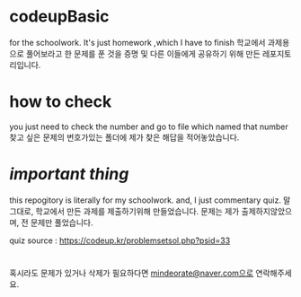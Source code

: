 # codeupBasic
for the schoolwork. It's just homework ,which I have to finish
학교에서 과제용으로 풀어보라고 한 문제를 푼 것을 증명 및 다른 이들에게 공유하기 위해 만든 레포지토리입니다.

# how to check
you just need to check the number and go to file which named that number
찾고 싶은 문제의 번호가있는 폴더에 제가 찾은 해답을 적어놓았습니다.

# *important thing*
this repogitory is literally for my schoolwork.
and, I just commentary quiz.
말그대로, 학교에서 만든 과제를 제출하기위해 만들었습니다.
문제는 제가 출제하지않았으며, 전 문제만 풀었습니다.

quiz source : https://codeup.kr/problemsetsol.php?psid=33

# 
혹시라도 문제가 있거나 삭제가 필요하다면 mindeorate@naver.com으로 연락해주세요. 
